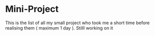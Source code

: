 # Mini-Project

This is the list of all my small project who took me a short time before realising them ( maximum 1 day ).
Stilll working on it
